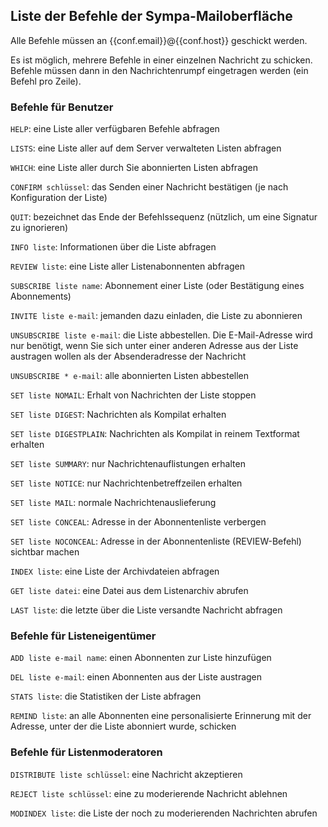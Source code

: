 Liste der Befehle der Sympa-Mailoberfläche
------------------------------------------

Alle Befehle müssen an {{conf.email}}@{{conf.host}} geschickt werden.

Es ist möglich, mehrere Befehle in einer einzelnen Nachricht zu schicken. Befehle müssen dann in den Nachrichtenrumpf eingetragen werden (ein Befehl pro Zeile).

### Befehle für Benutzer

`HELP`: eine Liste aller verfügbaren Befehle abfragen

`LISTS`: eine Liste aller auf dem Server verwalteten Listen abfragen

`WHICH`: eine Liste aller durch Sie abonnierten Listen abfragen

`CONFIRM schlüssel`: das Senden einer Nachricht bestätigen (je nach Konfiguration der Liste)

`QUIT`: bezeichnet das Ende der Befehlssequenz (nützlich, um eine Signatur zu ignorieren)

`INFO liste`: Informationen über die Liste abfragen

`REVIEW liste`: eine Liste aller Listenabonnenten abfragen

`SUBSCRIBE liste name`: Abonnement einer Liste (oder Bestätigung eines Abonnements)

`INVITE liste e-mail`: jemanden dazu einladen, die Liste zu abonnieren

`UNSUBSCRIBE liste e-mail`: die Liste abbestellen. Die E-Mail-Adresse wird nur benötigt, wenn Sie sich unter einer anderen Adresse aus der Liste austragen wollen als der Absenderadresse der Nachricht

`UNSUBSCRIBE * e-mail`: alle abonnierten Listen abbestellen

`SET liste NOMAIL`: Erhalt von Nachrichten der Liste stoppen

`SET liste DIGEST`: Nachrichten als Kompilat erhalten

`SET liste DIGESTPLAIN`: Nachrichten als Kompilat in reinem Textformat erhalten

`SET liste SUMMARY`: nur Nachrichtenauflistungen erhalten

`SET liste NOTICE`: nur Nachrichtenbetreffzeilen erhalten

`SET liste MAIL`: normale Nachrichtenauslieferung

`SET liste CONCEAL`: Adresse in der Abonnentenliste verbergen

`SET liste NOCONCEAL`: Adresse in der Abonnentenliste (REVIEW-Befehl) sichtbar machen

`INDEX liste`: eine Liste der Archivdateien abfragen

`GET liste datei`: eine Datei aus dem Listenarchiv abrufen

`LAST liste`: die letzte über die Liste versandte Nachricht abfragen

### Befehle für Listeneigentümer

`ADD liste e-mail name`: einen Abonnenten zur Liste hinzufügen

`DEL liste e-mail`: einen Abonnenten aus der Liste austragen

`STATS liste`: die Statistiken der Liste abfragen

`REMIND liste`: an alle Abonnenten eine personalisierte Erinnerung mit der Adresse, unter der die Liste abonniert wurde, schicken

### Befehle für Listenmoderatoren

`DISTRIBUTE liste schlüssel`: eine Nachricht akzeptieren

`REJECT liste schlüssel`: eine zu moderierende Nachricht ablehnen

`MODINDEX liste`: die Liste der noch zu moderierenden Nachrichten abrufen
